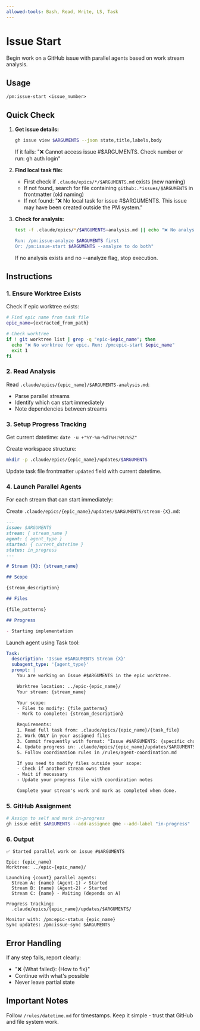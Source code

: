 ```yaml
---
allowed-tools: Bash, Read, Write, LS, Task
---
```


# Issue Start

Begin work on a GitHub issue with parallel agents based on work stream analysis.

## Usage

```
/pm:issue-start <issue_number>
```

## Quick Check

1. **Get issue details:**

   ```bash
   gh issue view $ARGUMENTS --json state,title,labels,body
   ```

   If it fails: "❌ Cannot access issue #$ARGUMENTS. Check number or run: gh auth login"

2. **Find local task file:**
   - First check if `.claude/epics/*/$ARGUMENTS.md` exists (new naming)
   - If not found, search for file containing `github:.*issues/$ARGUMENTS` in frontmatter (old naming)
   - If not found: "❌ No local task for issue #$ARGUMENTS. This issue may have been created outside the PM system."

3. **Check for analysis:**

   ```bash
   test -f .claude/epics/*/$ARGUMENTS-analysis.md || echo "❌ No analysis found for issue #$ARGUMENTS

   Run: /pm:issue-analyze $ARGUMENTS first
   Or: /pm:issue-start $ARGUMENTS --analyze to do both"
   ```

   If no analysis exists and no --analyze flag, stop execution.

## Instructions

### 1. Ensure Worktree Exists

Check if epic worktree exists:

```bash
# Find epic name from task file
epic_name={extracted_from_path}

# Check worktree
if ! git worktree list | grep -q "epic-$epic_name"; then
  echo "❌ No worktree for epic. Run: /pm:epic-start $epic_name"
  exit 1
fi
```

### 2. Read Analysis

Read `.claude/epics/{epic_name}/$ARGUMENTS-analysis.md`:

- Parse parallel streams
- Identify which can start immediately
- Note dependencies between streams

### 3. Setup Progress Tracking

Get current datetime: `date -u +"%Y-%m-%dT%H:%M:%SZ"`

Create workspace structure:

```bash
mkdir -p .claude/epics/{epic_name}/updates/$ARGUMENTS
```

Update task file frontmatter `updated` field with current datetime.

### 4. Launch Parallel Agents

For each stream that can start immediately:

Create `.claude/epics/{epic_name}/updates/$ARGUMENTS/stream-{X}.md`:

```markdown
---
issue: $ARGUMENTS
stream: { stream_name }
agent: { agent_type }
started: { current_datetime }
status: in_progress
---

# Stream {X}: {stream_name}

## Scope

{stream_description}

## Files

{file_patterns}

## Progress

- Starting implementation
```

Launch agent using Task tool:

```yaml
Task:
  description: 'Issue #$ARGUMENTS Stream {X}'
  subagent_type: '{agent_type}'
  prompt: |
    You are working on Issue #$ARGUMENTS in the epic worktree.

    Worktree location: ../epic-{epic_name}/
    Your stream: {stream_name}

    Your scope:
    - Files to modify: {file_patterns}
    - Work to complete: {stream_description}

    Requirements:
    1. Read full task from: .claude/epics/{epic_name}/{task_file}
    2. Work ONLY in your assigned files
    3. Commit frequently with format: "Issue #$ARGUMENTS: {specific change}"
    4. Update progress in: .claude/epics/{epic_name}/updates/$ARGUMENTS/stream-{X}.md
    5. Follow coordination rules in /rules/agent-coordination.md

    If you need to modify files outside your scope:
    - Check if another stream owns them
    - Wait if necessary
    - Update your progress file with coordination notes

    Complete your stream's work and mark as completed when done.
```

### 5. GitHub Assignment

```bash
# Assign to self and mark in-progress
gh issue edit $ARGUMENTS --add-assignee @me --add-label "in-progress"
```

### 6. Output

```
✅ Started parallel work on issue #$ARGUMENTS

Epic: {epic_name}
Worktree: ../epic-{epic_name}/

Launching {count} parallel agents:
  Stream A: {name} (Agent-1) ✓ Started
  Stream B: {name} (Agent-2) ✓ Started
  Stream C: {name} - Waiting (depends on A)

Progress tracking:
  .claude/epics/{epic_name}/updates/$ARGUMENTS/

Monitor with: /pm:epic-status {epic_name}
Sync updates: /pm:issue-sync $ARGUMENTS
```

## Error Handling

If any step fails, report clearly:

- "❌ {What failed}: {How to fix}"
- Continue with what's possible
- Never leave partial state

## Important Notes

Follow `/rules/datetime.md` for timestamps.
Keep it simple - trust that GitHub and file system work.
